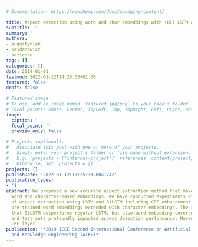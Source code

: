 ```yaml
---
# Documentation: https://wowchemy.com/docs/managing-content/

title: Aspect detection using word and char embeddings with (Bi) LSTM and CRF
subtitle: ''
summary: ''
authors:
- augustyniak
- kajdanowicz
- kazienko
tags: []
categories: []
date: 2019-01-01
lastmod: 2022-01-12T14:25:33+01:00
featured: false
draft: false

# Featured image
# To use, add an image named `featured.jpg/png` to your page's folder.
# Focal points: Smart, Center, TopLeft, Top, TopRight, Left, Right, BottomLeft, Bottom, BottomRight.
image:
  caption: ''
  focal_point: ''
  preview_only: false

# Projects (optional).
#   Associate this post with one or more of your projects.
#   Simply enter your project's folder or file name without extension.
#   E.g. `projects = ["internal-project"]` references `content/project/deep-learning/index.md`.
#   Otherwise, set `projects = []`.
projects: []
publishDate: '2022-01-12T13:25:33.604174Z'
publication_types:
- '1'
abstract: We proposed a new accurate aspect extraction method that makes use of both
  word and character-based embeddings. We have conducted experiments of various models
  of aspect extraction using LSTM and BiLSTM including CRF enhancement on five different
  pre-trained word embeddings extended with character embeddings. The results revealed
  that BiLSTM outperforms regular LSTM, but also word embedding coverage in train
  and test sets profoundly impacted aspect detection performance. Moreover, the additional
  CRF layer
publication: '*2019 IEEE Second International Conference on Artificial Intelligence
  and Knowledge Engineering (AIKE)*'
---
```

